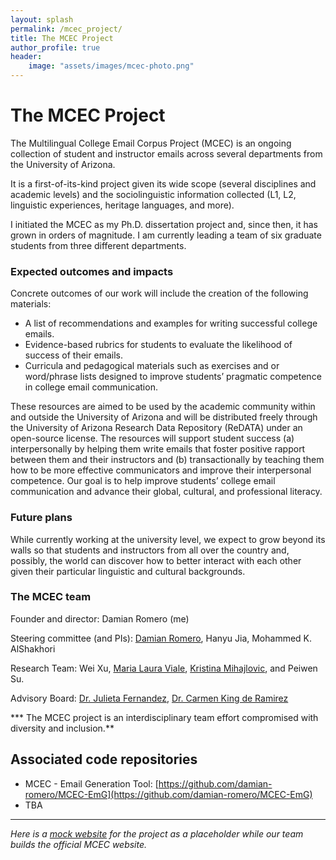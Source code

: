 ```yaml
---
layout: splash
permalink: /mcec_project/
title: The MCEC Project
author_profile: true
header:
    image: "assets/images/mcec-photo.png"
---
```


# The MCEC Project

The Multilingual College Email Corpus Project (MCEC) is an ongoing collection of student and instructor emails across several departments from the University of Arizona.

It is a first-of-its-kind project given its wide scope (several disciplines and academic levels) and the sociolinguistic information collected (L1, L2, linguistic experiences, heritage languages, and more).

I initiated the MCEC as my Ph.D. dissertation project and, since then, it has grown in orders of magnitude. I am currently leading a team of six graduate students from three different departments.

### Expected outcomes and impacts

Concrete outcomes of our work will include the creation of the following materials:
- A list of recommendations and examples for writing successful college emails.
- Evidence-based rubrics for students to evaluate the likelihood of success of their emails.
- Curricula and pedagogical materials such as exercises and or word/phrase lists designed to improve students’ pragmatic competence in college email communication.

These resources are aimed to be used by the academic community within and outside the University of Arizona and will be distributed freely through the University of Arizona Research Data Repository (ReDATA) under an open-source license. The resources will support student success (a) interpersonally by helping them write emails that foster positive rapport between them and their instructors and (b) transactionally by teaching them how to be more effective communicators and improve their interpersonal competence. Our goal is to help improve students’ college email communication and advance their global, cultural, and professional literacy.

### Future plans

While currently working at the university level, we expect to grow beyond its walls so that students and instructors from all over the country and, possibly, the world can discover how to better interact with each other given their particular linguistic and cultural backgrounds.

### The MCEC team

Founder and director: Damian Romero (me)

Steering committee (and PIs): [Damian Romero](https://spanish.arizona.edu/people/damianiji), Hanyu Jia, Mohammed K. AlShakhori

Research Team: Wei Xu, [Maria Laura Viale](https://www.linkedin.com/in/laura-viale/), [Kristina Mihajlovic](https://linguistics.arizona.edu/user/kristina-mihajlovic), and Peiwen Su.

Advisory Board: [Dr. Julieta Fernandez](https://julietafernandez.faculty.arizona.edu/), [Dr. Carmen King de Ramirez](https://www.carmenkingramirez.com/)

*** The MCEC project is an interdisciplinary team effort compromised with diversity and inclusion.**

## Associated code repositories

* MCEC - Email Generation Tool: [https://github.com/damian-romero/MCEC-EmG](https://github.com/damian-romero/MCEC-EmG)
* TBA

---

*Here is a [mock website](https://xd.adobe.com/view/e01ddfac-e739-49b0-4066-e981e3d4aa57-962c/screen/9a489373-c7d6-4431-ad5c-af8aadb47dc4?fullscreen) for the project as a placeholder while our team builds the official MCEC website.*
